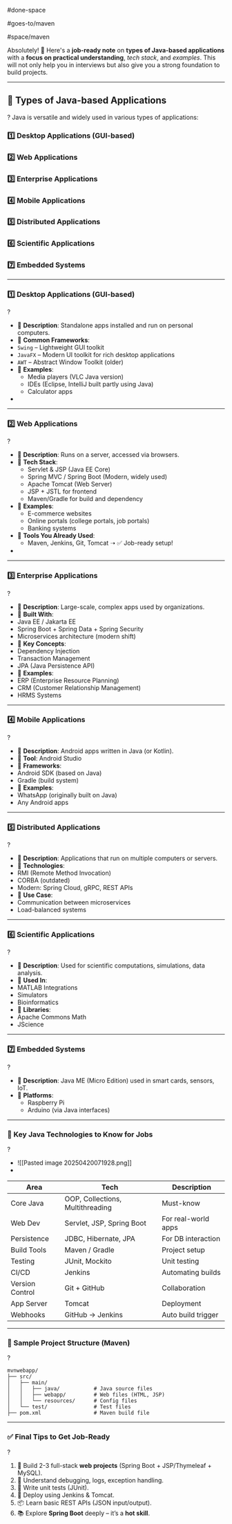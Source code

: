 
#done-space 

#goes-to/maven  

#space/maven

Absolutely! 🚀 Here's a **job-ready note** on **types of Java-based applications** with a **focus on practical understanding**, _tech stack_, and _examples_. This will not only help you in interviews but also give you a strong foundation to build projects.

---

## 🧠 Types of Java-based Applications
?
Java is versatile and widely used in various types of applications:
### 1️⃣ **Desktop Applications (GUI-based)**
### 2️⃣ **Web Applications**
### 3️⃣ **Enterprise Applications**
### 4️⃣ **Mobile Applications**
### 5️⃣ **Distributed Applications**
### 6️⃣ **Scientific Applications**
### 7️⃣ **Embedded Systems**
<!--SR:!2025-05-07,2,190-->

---






### 1️⃣ **Desktop Applications (GUI-based)**
?
- 🔹 **Description**: Standalone apps installed and run on personal computers.
- 🔹 **Common Frameworks**:
- `Swing` – Lightweight GUI toolkit
- `JavaFX` – Modern UI toolkit for rich desktop applications
- `AWT` – Abstract Window Toolkit (older)
- 🔹 **Examples**:
	- Media players (VLC Java version)
	- IDEs (Eclipse, IntelliJ built partly using Java)
	- Calculator apps
-
<!--SR:!2025-05-07,2,190-->
    

---

### 2️⃣ **Web Applications**
?
- 🔹 **Description**: Runs on a server, accessed via browsers.
- 🔹 **Tech Stack**:
	- Servlet & JSP (Java EE Core)
	- Spring MVC / Spring Boot (Modern, widely used)
	- Apache Tomcat (Web Server)
	- JSP + JSTL for frontend
	- Maven/Gradle for build and dependency
- 🔹 **Examples**:
	- E-commerce websites
	- Online portals (college portals, job portals)
	- Banking systems
- 🔹 **Tools You Already Used**:
	- Maven, Jenkins, Git, Tomcat ➝ ✅ Job-ready setup!
-
<!--SR:!2025-05-07,2,190-->
    

---

### 3️⃣ **Enterprise Applications**
?
- 🔹 **Description**: Large-scale, complex apps used by organizations.
- 🔹 **Built With**:
- Java EE / Jakarta EE
- Spring Boot + Spring Data + Spring Security
- Microservices architecture (modern shift)
- 🔹 **Key Concepts**:
- Dependency Injection
- Transaction Management
- JPA (Java Persistence API)
- 🔹 **Examples**:
- ERP (Enterprise Resource Planning)
- CRM (Customer Relationship Management)
- HRMS Systems
<!--SR:!2025-05-07,2,190-->
    

---

### 4️⃣ **Mobile Applications**
?
- 🔹 **Description**: Android apps written in Java (or Kotlin).
- 🔹 **Tool**: Android Studio
- 🔹 **Frameworks**:
- Android SDK (based on Java)
- Gradle (build system)
- 🔹 **Examples**:
- WhatsApp (originally built on Java)
- Any Android apps
<!--SR:!2025-05-07,2,190-->
    

---

### 5️⃣ **Distributed Applications**
?
- 🔹 **Description**: Applications that run on multiple computers or servers.
- 🔹 **Technologies**:
- RMI (Remote Method Invocation)
- CORBA (outdated)
- Modern: Spring Cloud, gRPC, REST APIs
- 🔹 **Use Case**:
- Communication between microservices
- Load-balanced systems
<!--SR:!2025-05-07,2,190-->
    

---

### 6️⃣ **Scientific Applications**
?
- 🔹 **Description**: Used for scientific computations, simulations, data analysis.
- 🔹 **Used In**:
- MATLAB Integrations
- Simulators
- Bioinformatics
- 🔹 **Libraries**:
- Apache Commons Math
- JScience
<!--SR:!2025-05-07,2,190-->
    

---

### 7️⃣ **Embedded Systems**
?
- 🔹 **Description**: Java ME (Micro Edition) used in smart cards, sensors, IoT.
- 🔹 **Platforms**:
	- Raspberry Pi
	- Arduino (via Java interfaces)
<!--SR:!2025-05-06,1,150-->
    

---

### 📌 Key Java Technologies to Know for Jobs
?
- ![[Pasted image 20250420071928.png]]
-
<!--SR:!2025-05-08,3,216--> 
  
  

|Area|Tech|Description|
|---|---|---|
|Core Java|OOP, Collections, Multithreading|Must-know|
|Web Dev|Servlet, JSP, Spring Boot|For real-world apps|
|Persistence|JDBC, Hibernate, JPA|For DB interaction|
|Build Tools|Maven / Gradle|Project setup|
|Testing|JUnit, Mockito|Unit testing|
|CI/CD|Jenkins|Automating builds|
|Version Control|Git + GitHub|Collaboration|
|App Server|Tomcat|Deployment|
|Webhooks|GitHub → Jenkins|Auto build trigger|
<!--SR:!2025-04-19,1,190-->

---

### 📁 Sample Project Structure (Maven)
?
```
mvnwebapp/
├── src/
│   ├── main/
│   │   ├── java/           # Java source files
│   │   ├── webapp/         # Web files (HTML, JSP)
│   │   └── resources/      # Config files
│   └── test/               # Test files
├── pom.xml                 # Maven build file
```
<!--SR:!2025-05-07,2,190-->

---

### ✅ Final Tips to Get Job-Ready
?
1. 🔧 Build 2-3 full-stack **web projects** (Spring Boot + JSP/Thymeleaf + MySQL).
2. 🐞 Understand debugging, logs, exception handling.
3. 🧪 Write unit tests (JUnit).
4. 🚀 Deploy using Jenkins & Tomcat.
5. 📦 Learn basic REST APIs (JSON input/output).
6. 📚 Explore **Spring Boot** deeply – it’s a **hot skill**.
<!--SR:!2025-05-07,2,190-->
    
 